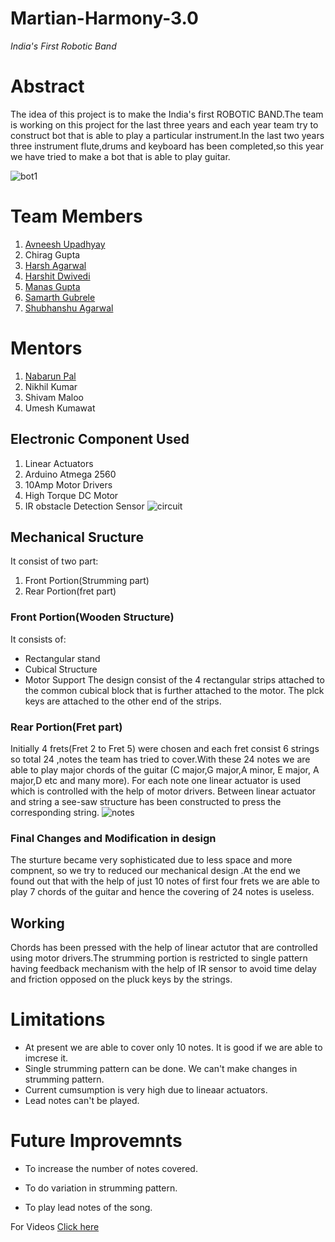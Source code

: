 # Martian-Harmony-3.0
_India's First Robotic Band_
# Abstract
The idea of this project is to make the India's first ROBOTIC BAND.The team is working on this project for the last three years and each year team try to construct bot that is able to play a particular instrument.In the last two years three instrument flute,drums and keyboard has been completed,so this year we have  tried to make a bot that is able to play guitar.

![bot1](https://user-images.githubusercontent.com/37136467/41505848-1a9ab348-722f-11e8-8612-65672746bbf3.JPG)


# Team Members
1. [Avneesh Upadhyay](https://github.com/AvneeshIITR)
2. Chirag Gupta
3. [Harsh Agarwal](https://github.com/harshagrawal18-iitr)
4. [Harshit Dwivedi](https://github.com/dwivediharshit)
5. [Manas Gupta](https://github.com/ManasGupta1998)   
6. [Samarth Gubrele](https://github.com/Sam5cool) 
7. [Shubhanshu Agarwal](https://github.com/Shubhanshu07)     

# Mentors
1. [Nabarun Pal](https://github.com/palnabarun)
2. Nikhil Kumar 
3. Shivam Maloo
4. Umesh Kumawat

## Electronic Component Used
1. Linear Actuators
2. Arduino Atmega 2560
3. 10Amp Motor Drivers
4. High Torque DC Motor 
5. IR obstacle Detection Sensor
![circuit](https://user-images.githubusercontent.com/37136467/41505857-6065d664-722f-11e8-8084-be17f3f6da4b.JPG)


## Mechanical Sructure
It consist of two part:
1. Front Portion(Strumming part)
2. Rear Portion(fret part)


### Front Portion(Wooden Structure)
It consists of:
- Rectangular stand
- Cubical Structure
- Motor Support
The design consist of the 4 rectangular strips attached to the common cubical block that is further attached to the motor. The plck keys are attached to the other end of the strips.

### Rear Portion(Fret part)
Initially 4 frets(Fret 2 to Fret 5) were chosen and each fret consist 6 strings so total 24 ,notes the team has tried to cover.With these 24 notes we are able to play major chords of the guitar (C major,G major,A minor, E major, A major,D etc and many more).
For each note one linear actuator is used which is controlled with the help of motor drivers. Between linear actuator and string a see-saw structure has been constructed to press the corresponding string.
![notes](https://user-images.githubusercontent.com/37136467/41505873-8ef7b650-722f-11e8-9167-9abb5a423093.jpg)


###  Final Changes and Modification in design
The sturture became very sophisticated due to less space and more compnent, so we try to reduced our mechanical design .At the end we found out that with the help of just 10 notes of first four frets we are able to play 7  chords of the guitar and hence the covering of 24 notes is useless.

 ## Working
 Chords has been pressed with the help of linear actutor that are controlled using motor drivers.The strumming portion is restricted to single pattern having feedback mechanism with the help of IR sensor to  avoid time delay and friction opposed on the pluck keys by the strings.
 # Limitations
 - At present we are able to cover only 10 notes. It is good if we are able to imcrese it.
 - Single strumming pattern can be done. We can't make changes in strumming pattern.
 - Current cumsumption is very high due to lineaar actuators.
 - Lead notes can't be played.
 # Future Improvemnts
 - To increase the number of notes covered.
 
 - To do variation in strumming pattern.

 - To play lead notes of the song.
  
 For Videos [Click here](https://drive.google.com/drive/folders/1WID6ml3QWSvtVuDsnx-lnMgWXt9H_xex?usp=sharing)
  
